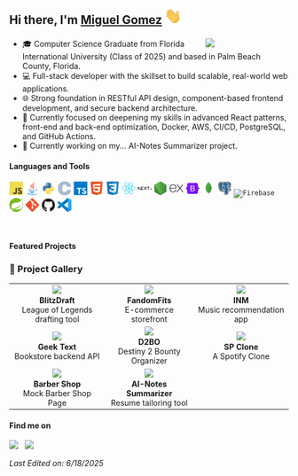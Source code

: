 <h2 align="left">Hi there, I'm <a href="https://www.linkedin.com/in/miguelgomez400" target="_blank" rel="noopener noreferrer">Miguel Gomez</a> <img src="https://raw.githubusercontent.com/ABSphreak/ABSphreak/master/gifs/Hi.gif" height="30" />
 
<a href="https://github.com/AdrianGH03"><img align='right' src='https://github.com/UjwalKandi/UjwalKandi/blob/changes-to-readme/svg/87202985-820dcb80-c2b6-11ea-9f56-7ec461c497c3.gif' width='150"'></a></h2>

- 🎓 Computer Science Graduate from Florida International University (Class of 2025) and based in Palm Beach County, Florida.
- 💻 Full-stack developer with the skillset to build scalable, real-world web applications.
- 🌐 Strong foundation in RESTful API design, component-based frontend development, and secure backend architecture.
- 🧠 Currently focused on deepening my skills in advanced React patterns, front-end and back-end optimization, Docker, AWS, CI/CD, PostgreSQL, and GitHub Actions.
- 🤝 Currently working on my... AI-Notes Summarizer project.

#### Languages and Tools
<p>
  <code><img height="25" src="https://raw.githubusercontent.com/devicons/devicon/master/icons/javascript/javascript-original.svg" alt="JavaScript"></code>
  <code><img height="25" src="https://raw.githubusercontent.com/devicons/devicon/master/icons/java/java-original.svg" alt="Java"></code>
  <code><img height="25" src="https://raw.githubusercontent.com/devicons/devicon/master/icons/python/python-original.svg" alt="Python"></code>
  <code><img height="25" src="https://raw.githubusercontent.com/devicons/devicon/master/icons/c/c-original.svg" alt="C"></code> 
  <code><img height="25" src="https://raw.githubusercontent.com/devicons/devicon/master/icons/typescript/typescript-original.svg" alt="TypeScript"></code>
  <code><img height="25" src="https://raw.githubusercontent.com/devicons/devicon/master/icons/html5/html5-original.svg" alt="HTML5"></code>
  <code><img height="25" src="https://raw.githubusercontent.com/devicons/devicon/master/icons/css3/css3-original.svg" alt="CSS3"></code>
  <code><img height="25" src="https://raw.githubusercontent.com/devicons/devicon/master/icons/react/react-original.svg" alt="React.js"></code>
  <code><img height="25" src="https://raw.githubusercontent.com/devicons/devicon/master/icons/nextjs/nextjs-original-wordmark.svg" alt="Next.js"></code>
  <code><img height="25" src="https://raw.githubusercontent.com/devicons/devicon/master/icons/nodejs/nodejs-original.svg" alt="Node.js"></code>
  <code><img height="25" src="https://raw.githubusercontent.com/devicons/devicon/master/icons/express/express-original.svg" alt="Express.js"></code>
  <code><img height="25" src="https://raw.githubusercontent.com/devicons/devicon/master/icons/bootstrap/bootstrap-original.svg" alt="Bootstrap"></code>
  <code><img height="25" src="https://raw.githubusercontent.com/devicons/devicon/master/icons/mongodb/mongodb-original.svg" alt="MongoDB"></code>
  <code><img height="25" src="https://raw.githubusercontent.com/devicons/devicon/master/icons/postgresql/postgresql-original.svg" alt="PostgreSQL"></code>
  <code><img height="25" src="https://www.vectorlogo.zone/logos/firebase/firebase-icon.svg" alt="Firebase"></code>
  <code><img height="25" src="https://raw.githubusercontent.com/devicons/devicon/master/icons/spring/spring-original.svg" alt="Spring Boot"></code>
  <code><img height="25" src="https://raw.githubusercontent.com/devicons/devicon/master/icons/git/git-original.svg" alt="Git"></code>
  <code><img height="25" src="https://raw.githubusercontent.com/devicons/devicon/master/icons/github/github-original.svg" alt="GitHub"></code>
  <code><img height="25" src="https://raw.githubusercontent.com/devicons/devicon/master/icons/vscode/vscode-original.svg" alt="VS Code"></code>
</p>

<br />

#### Featured Projects

<h3 align="left">📸 Project Gallery</h3>

<table>
  <tr>
    <td align="center">
      <a href="https://blitzdraftlol.com" target="_blank">
         <img src="https://github.com/user-attachments/assets/c98e2fe9-4c61-4e93-8ed0-c3888f8d2af2" width="250px"/>
      </a><br/>
      <b>BlitzDraft</b><br/>
      League of Legends drafting tool
    </td>
    <td align="center">
      <a href="https://fandom-fits.vercel.app" target="_blank">
        <img src="https://github.com/user-attachments/assets/2ffadea3-1883-453d-856a-3238aafc99d8" width="250px"/>
      </a><br/>
      <b>FandomFits</b><br/>
      E-commerce storefront
    </td>
    <td align="center">
      <a href="https://inm-25.vercel.app" target="_blank">
        <img src="https://github.com/user-attachments/assets/ca28b157-5e70-4928-90aa-a91801fd2cb2" width="250px"/>
      </a><br/>
      <b>INM</b><br/>
      Music recommendation app
    </td>
  </tr>
  <tr>
    <td align="center">
      <a href="https://github.com/AdrianGH03/CEN-4010-Group-3-Library-API" target="_blank">
        <img src="https://github.com/user-attachments/assets/83e1d254-ad75-4fd2-b23c-97ca053271b9" width="250px"/>
      </a><br/>
      <b>Geek Text</b><br/>
      Bookstore backend API
    </td>
    <td align="center">
      <a href="https://d2bo-login.netlify.app" target="_blank">
        <img src="https://github.com/user-attachments/assets/8f7f679d-81be-4dec-bd8d-e5e9b2642533" width="250px"/>
      </a><br/>
      <b>D2BO</b><br/>
      Destiny 2 Bounty Organizer
    </td>
    <td align="center">
      <a href="https://github.com/AdrianGH03/Sp-Clone" target="_blank">
        <img src="https://github.com/user-attachments/assets/4e032b4c-815c-4f90-8ba1-462f6d1fb85f" width="250px"/>
      </a><br/>
      <b>SP Clone</b><br/>
      A Spotify Clone
    </td>
  </tr>
  <tr>
    <td align="center">
      <a href="https://flourishing-sorbet-29baac.netlify.app" target="_blank">
         <img src="https://github.com/user-attachments/assets/58e9d0c0-9de8-4fbd-a1be-69ae8facfe6c" width="250px"/>
      </a><br/>
      <b>Barber Shop</b><br/>
      Mock Barber Shop Page
    </td>
    <td align="center">
      <a href="https://github.com/AdrianGH03/AI_Notes_Summarizer" target="_blank">
         <img src="https://github.com/user-attachments/assets/9b961734-1c9e-40ef-8165-6343afb50ea4" width="250px"/>
      </a><br/>
      <b>AI-Notes Summarizer</b><br/>
       Resume tailoring tool
    </td>
  </tr>
</table>

#### Find me on  

<p align='left'>
  <a href="https://www.linkedin.com/in/miguelgomez400/" target="_blank"><img height="25" src="https://raw.githubusercontent.com/UjwalKandi/UjwalKandi/changes-to-readme/svg/linkedin%20rect.svg"></a>&nbsp;&nbsp;
  <a href="https://github.com/AdrianGH03" target="_blank"><img height="25" src="https://raw.githubusercontent.com/UjwalKandi/UjwalKandi/changes-to-readme/svg/github%20rect.svg"></a>&nbsp;&nbsp;
</p>

_Last Edited on: 6/18/2025_
